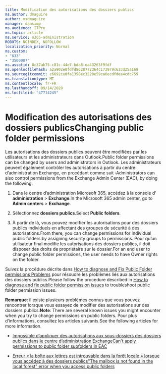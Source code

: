 ```yaml
---
title: Modification des autorisations des dossiers publics
ms.author: dmaguire
author: msdmaguire
manager: dansimp
ms.audience: ITPro
ms.topic: article
ms.service: o365-administration
ROBOTS: NOINDEX, NOFOLLOW
localization_priority: Normal
ms.custom:
- "633"
- "3500007"
ms.assetid: 0c37ab75-c81c-44e7-bda8-ea43263f9fdf
ms.openlocfilehash: a2a902e8fdfd8628772364c173979c633d25a169
ms.sourcegitcommit: c6692ce0fa1358ec3529e59ca0ecdfdea4cdc759
ms.translationtype: MT
ms.contentlocale: fr-FR
ms.lasthandoff: 09/14/2020
ms.locfileid: "47714245"
---
```

# <a name="changing-public-folder-permissions"></a><span data-ttu-id="25554-102">Modification des autorisations des dossiers publics</span><span class="sxs-lookup"><span data-stu-id="25554-102">Changing public folder permissions</span></span>

<span data-ttu-id="25554-103">Les autorisations des dossiers publics peuvent être modifiées par les utilisateurs et les administrateurs dans Outlook.</span><span class="sxs-lookup"><span data-stu-id="25554-103">Public folder permissions can be changed by users and administrators in Outlook.</span></span> <span data-ttu-id="25554-104">Les administrateurs peuvent également contrôler les autorisations à partir du centre d’administration Exchange, en procédant comme suit :</span><span class="sxs-lookup"><span data-stu-id="25554-104">Administrators can also control permissions from the Exchange Admin Center (EAC), by doing the following:</span></span>
  
1. <span data-ttu-id="25554-105">Dans le centre d’administration Microsoft 365, accédez à la console d' **administration** \> **Exchange**.</span><span class="sxs-lookup"><span data-stu-id="25554-105">In the Microsoft 365 admin center, go to **Admin centers** \> **Exchange**.</span></span>

2. <span data-ttu-id="25554-106">Sélectionnez **dossiers publics**.</span><span class="sxs-lookup"><span data-stu-id="25554-106">Select **Public folders**.</span></span>

3. <span data-ttu-id="25554-107">À partir de là, vous pouvez modifier les autorisations pour des dossiers publics individuels en affectant des groupes de sécurité à des autorisations.</span><span class="sxs-lookup"><span data-stu-id="25554-107">From there, you can change permissions for individual public folders by assigning security groups to permissions.</span></span> <span data-ttu-id="25554-108">Pour qu’un utilisateur final modifie les autorisations des dossiers publics, il doit disposer des droits de propriétaire sur le dossier.</span><span class="sxs-lookup"><span data-stu-id="25554-108">For an end user to change public folder permissions, the user needs to have Owner rights on the folder.</span></span>

<span data-ttu-id="25554-109">Suivez la procédure décrite dans [How to diagnose and Fix Public Folder permissions Problems](https://docs.microsoft.com/exchange/troubleshoot/public-folders/public-folder-permission-issues) pour résoudre les problèmes liés aux autorisations des dossiers publics.</span><span class="sxs-lookup"><span data-stu-id="25554-109">Please follow the procedure described in [How to diagnose and fix public folder permission issues](https://docs.microsoft.com/exchange/troubleshoot/public-folders/public-folder-permission-issues) to troubleshoot public folder permission issues.</span></span>

<span data-ttu-id="25554-110">**Remarque**: il existe plusieurs problèmes connus que vous pouvez rencontrer lorsque vous essayez de modifier des autorisations sur des dossiers publics.</span><span class="sxs-lookup"><span data-stu-id="25554-110">**Note**: There are several known issues you might encounter when you try to change permissions on public folders.</span></span> <span data-ttu-id="25554-111">Pour plus d’informations, consultez les articles suivants.</span><span class="sxs-lookup"><span data-stu-id="25554-111">See the following articles for more information.</span></span>

- [<span data-ttu-id="25554-112">Impossible d’appliquer des autorisations aux sous-dossiers des dossiers publics dans le centre d’administration Exchange</span><span class="sxs-lookup"><span data-stu-id="25554-112">Can't apply permissions to public folder subfolders in EAC</span></span>](https://docs.microsoft.com/exchange/troubleshoot/public-folders/can%E2%80%99t-apply-permissions-public-folder-subfolders)

- [<span data-ttu-id="25554-113">Erreur « la boîte aux lettres est introuvable dans la forêt locale » lorsque vous accédez à des dossiers publics</span><span class="sxs-lookup"><span data-stu-id="25554-113">"The mailbox is not found in the local forest" error when you access public folders</span></span>](https://docs.microsoft.com/exchange/troubleshoot/public-folders/mailbox-not-found-local-forest-public-folder)
